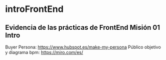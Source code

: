 # introFrontEnd
## Evidencia de las prácticas de FrontEnd Misión 01 Intro


Buyer Persona: https://www.hubspot.es/make-my-persona
Público objetivo y diagrama bpm: https://miro.com/es/
